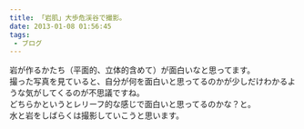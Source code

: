 ```yaml
---
title: 「岩肌」大歩危渓谷で撮影。
date: 2013-01-08 01:56:45
tags: 
 - ブログ
---
```


岩が作るかたち（平面的、立体的含めて）が面白いなと思ってます。<br>
撮った写真を見ていると、自分が何を面白いと思ってるのかが少しだけわかるような気がしてくるのが不思議ですね。<br>
どちらかというとレリーフ的な感じで面白いと思ってるのかな？と。<br>
水と岩をしばらくは撮影していこうと思います。

<!-- more -->

<a href="https://www.flickr.com/photos/shigeki_takeguchi/8328975522/in/photostream"><img src="https://farm9.staticflickr.com/8217/8328975522_80e82dc686.jpg" alt="" /></a>

<a href="https://www.flickr.com/photos/shigeki_takeguchi/8327919081/in/photostream"><img src="https://farm9.staticflickr.com/8073/8327919081_d3d7f7f314.jpg" alt="" /></a>

<a href="https://www.flickr.com/photos/shigeki_takeguchi/8327921425/in/photostream"><img src="https://farm9.staticflickr.com/8083/8327921425_e7352865ca.jpg" alt="" /></a>

<a href="https://www.flickr.com/photos/shigeki_takeguchi/8328982884/in/photostream"><img src="https://farm9.staticflickr.com/8218/8328982884_c207a162bc.jpg" alt="" /></a>

<a href="https://www.flickr.com/photos/shigeki_takeguchi/8327929465/in/photostream"><img src="https://farm9.staticflickr.com/8215/8327929465_ffe43e7716.jpg" alt="" /></a>

<a href="https://www.flickr.com/photos/shigeki_takeguchi/8327932543/in/photostream"><img src="https://farm9.staticflickr.com/8078/8327932543_8eb8b7536c.jpg" alt="" /></a>

<a href="https://www.flickr.com/photos/shigeki_takeguchi/8327948057/in/photostream"><img src="https://farm9.staticflickr.com/8361/8327948057_eaabc67dd1.jpg" alt="" /></a>

<a href="https://www.flickr.com/photos/shigeki_takeguchi/8327950807/in/photostream"><img src="https://farm9.staticflickr.com/8219/8327950807_b7831b9ef0.jpg" alt="" /></a>

<a href="https://www.flickr.com/photos/shigeki_takeguchi/8329010912/in/photostream"><img src="https://farm9.staticflickr.com/8497/8329010912_d2669eb2fb.jpg" alt="" /></a>

